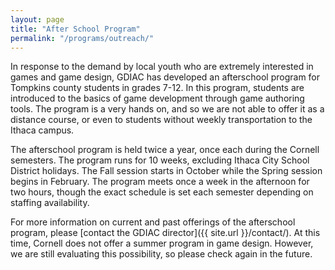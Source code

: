 ```yaml
---
layout: page
title: "After School Program"
permalink: "/programs/outreach/"
---
```


In response to the demand by local youth who are extremely interested in games and game design, GDIAC has developed an afterschool program for Tompkins county students in grades 7-12. In this program, students are introduced to the basics of game development through game authoring tools. The program is a very hands on, and so we are not able to offer it as a distance course, or even to students without weekly transportation to the Ithaca campus.

The afterschool program is held twice a year, once each during the Cornell semesters. The program runs for 10 weeks, excluding Ithaca City School District holidays. The Fall session starts in October while the Spring session begins in February. The program meets once a week in the afternoon for two hours, though the exact schedule is set each semester depending on staffing availability.

For more information on current and past offerings of the afterschool program, please [contact the GDIAC director]({{ site.url }}/contact/). At this time, Cornell does not offer a summer program in game design. However, we are still evaluating this possibility, so please check again in the future.
